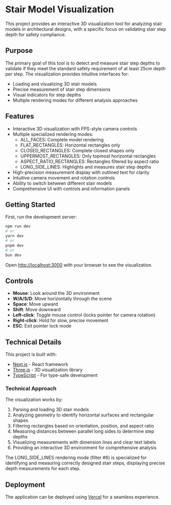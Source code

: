 # Stair Model Visualization

This project provides an interactive 3D visualization tool for analyzing stair models in architectural designs, with a specific focus on validating stair step depth for safety compliance.

## Purpose

The primary goal of this tool is to detect and measure stair step depths to validate if they meet the standard safety requirement of at least 25cm depth per step. The visualization provides intuitive interfaces for:

- Loading and visualizing 3D stair models
- Precise measurement of stair step dimensions
- Visual indicators for step depths
- Multiple rendering modes for different analysis approaches

## Features

- Interactive 3D visualization with FPS-style camera controls
- Multiple specialized rendering modes:
  - ALL_FACES: Complete model rendering
  - FLAT_RECTANGLES: Horizontal rectangles only
  - CLOSED_RECTANGLES: Complete closed shapes only
  - UPPERMOST_RECTANGLES: Only topmost horizontal rectangles
  - ASPECT_RATIO_RECTANGLES: Rectangles filtered by aspect ratio
  - LONG_SIDE_LINES: Highlights and measures stair step depths
- High-precision measurement display with outlined text for clarity
- Intuitive camera movement and rotation controls
- Ability to switch between different stair models
- Comprehensive UI with controls and information panels

## Getting Started

First, run the development server:

```bash
npm run dev
# or
yarn dev
# or
pnpm dev
# or
bun dev
```

Open [http://localhost:3000](http://localhost:3000) with your browser to see the visualization.

## Controls

- **Mouse**: Look around the 3D environment
- **W/A/S/D**: Move horizontally through the scene
- **Space**: Move upward
- **Shift**: Move downward
- **Left-click**: Toggle mouse control (locks pointer for camera rotation)
- **Right-click**: Hold for slow, precise movement
- **ESC**: Exit pointer lock mode

## Technical Details

This project is built with:

- [Next.js](https://nextjs.org) - React framework
- [Three.js](https://threejs.org) - 3D visualization library
- [TypeScript](https://www.typescriptlang.org) - For type-safe development

### Technical Approach

The visualization works by:

1. Parsing and loading 3D stair models
2. Analyzing geometry to identify horizontal surfaces and rectangular shapes
3. Filtering rectangles based on orientation, position, and aspect ratio
4. Measuring distances between parallel long sides to determine step depths
5. Visualizing measurements with dimension lines and clear text labels
6. Providing an interactive 3D environment for comprehensive analysis

The LONG_SIDE_LINES rendering mode (filter #6) is specialized for identifying and measuring correctly designed stair steps, displaying precise depth measurements for each step.

## Deployment

The application can be deployed using [Vercel](https://vercel.com/new) for a seamless experience.